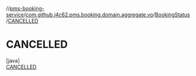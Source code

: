 //[pms-booking-service](../../../../index.md)/[com.github.j4c62.pms.booking.domain.aggregate.vo](../../index.md)/[BookingStatus](../index.md)/[CANCELLED](index.md)

# CANCELLED

[java]\
[CANCELLED](index.md)